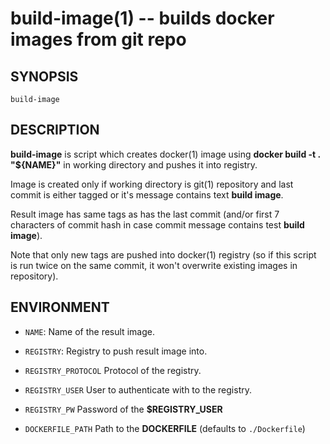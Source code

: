 build-image(1) -- builds docker images from git repo
====================================================

## SYNOPSIS

`build-image`

## DESCRIPTION

**build-image** is script which creates docker(1) image using **docker build -t . "${NAME}"** in working directory and pushes it into registry.

Image is created only if working directory is git(1) repository and last commit is either tagged or it's message contains text **build image**.

Result image has same tags as has the last commit (and/or first 7 characters of commit hash in case commit message contains test **build image**). 

Note that only new tags are pushed into docker(1) registry (so if this script is run twice on the same commit, it won't overwrite existing images in repository).

## ENVIRONMENT

- `NAME`:
  Name of the result image.

- `REGISTRY`:
  Registry to push result image into.

- `REGISTRY_PROTOCOL`
  Protocol of the registry.

- `REGISTRY_USER`
  User to authenticate with to the registry.

- `REGISTRY_PW`
  Password of the **$REGISTRY_USER**

- `DOCKERFILE_PATH`
  Path to the **DOCKERFILE** (defaults to `./Dockerfile`)


